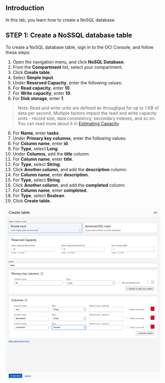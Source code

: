 ## Introduction

In this lab, you learn how to create a NoSQL database.

## **STEP 1:** Create a NoSSQL database table

To create a NoSQL database table, sign in to the OCI Console, and follow these steps:

1. Open the navigation menu, and click **NoSQL Database**.
2. From the **Compartment** list, select your compartment.
3. Click **Create table**.
4. Select **Simple input**.
5. Under **Reserved Capacity**, enter the following values:
  1. For **Read capacity**, enter **10**.
  2. For **Write capacity**, enter **10**.
  3. For **Disk storage**, enter **1**.

>Note: Read and write units are defined as throughput for up to 1 KB of data per second. Multiple factors impact the read and write capacity units - record size, data consistency, secondary indexes, and so on. You can read more about it in [Estimating Capacity](https://docs.oracle.com/en/cloud/paas/nosql-cloud/csnsd/estimating-capacity.html).

6. For **Name**, enter **tasks**.
7. Under **Primary key columns**, enter the following values:
  1. For **Column name**, enter **id**.
  2. For **Type**, select **Long**.
8. Under **Columns**, add the **title** column:
  1. For **Column name**, enter **title**.
  2. For **Type**, select **String**.
9. Click **Another column**, and add the **description** column:
  1. For **Column name**, enter **description**.
  2. For **Type**, select **String**.
10. Click **Another column**, and add the **completed** column:
  1. For **Column name**, enter **completed**.
  2. For **Type**, select **Boolean**.
11. Click **Create table**.

![Figure 1: Create a NoSQL database table](./images/create-nosql-table.png)